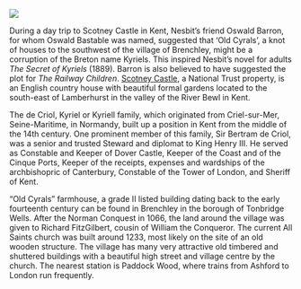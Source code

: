 <a href="https://dev.visual-essays.app"><img src="https://dev-visual-essays.netlify.app/images/ve-button.png"></a>
<param ve-config title="Edith Nesbit, Scotney Castle" author="Eleanor Fitzsimons" layout="vtl" banner="/images/banner/19c.jpg">

<param ve-entity eid="Q2197855" aliases="Brenchley">
<param ve-entity eid="Q7435720" aliases="Scotney Castle">
<param ve-entity eid="Q950970" aliases="Dover Castle">

During a day trip to Scotney Castle in Kent, Nesbit’s friend Oswald Barron, for whom Oswald Bastable was named, suggested that ‘Old Cyrals’, a knot of houses to the southwest of the village of Brenchley, might be a corruption of the Breton name Kyriels. This inspired Nesbit’s novel for adults _The Secret of Kyriels_ (1889). Barron is also believed to have suggested the plot for _The Railway Children_. 
[Scotney Castle](https://www.nationaltrust.org.uk/scotney-castle), a National Trust property, is an English country house with beautiful formal gardens located to the south-east of Lamberhurst in the valley of the River Bewl in Kent. 
<param ve-image url="https://upload.wikimedia.org/wikipedia/commons/a/ab/Scotney_Castle_with_white_wisteria.JPG" label="Scotney Castle with white wisteria" attribution="User:Jasper33, Public domain, via Wikimedia Commons">

The de Criol, Kyriel or Kyriell family, which originated from Criel-sur-Mer, Seine-Maritime, in Normandy, built up a position in Kent from the middle of the 14th century. One prominent member of this family, Sir Bertram de Criol, was a senior and trusted Steward and diplomat to King Henry III. He served as Constable and Keeper of Dover Castle, Keeper of the Coast and of the Cinque Ports, Keeper of the receipts, expenses and wardships of the archbishopric of Canterbury, Constable of the Tower of London, and Sheriff of Kent.

“Old Cyrals” farmhouse, a grade II listed building dating back to the early fourteenth century can be found in Brenchley in the borough of Tonbridge Wells. After the Norman Conquest in 1066, the land around the village was given to Richard FitzGilbert, cousin of William the Conqueror. The current All Saints church was built around 1233, most likely on the site of an old wooden structure. The village has many very attractive old timbered and shuttered buildings with a beautiful high street and village centre by the church. The nearest station is Paddock Wood, where trains from Ashford to London run frequently.


